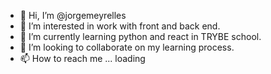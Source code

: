 - 👋 Hi, I’m @jorgemeyrelles
- 👀 I’m interested in work with front and back end.
- 🌱 I’m currently learning python and react in TRYBE school.
- 💞️ I’m looking to collaborate on my learning process.
- 📫 How to reach me ... loading

<!---
jorgemeyrelles/jorgemeyrelles is a ✨ special ✨ repository because its `README.md` (this file) appears on your GitHub profile.
You can click the Preview link to take a look at your changes.
--->
